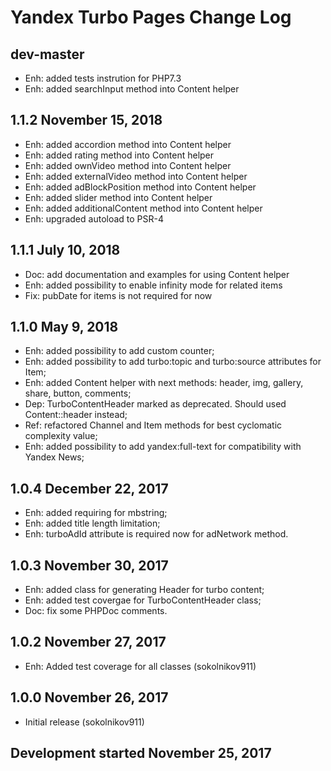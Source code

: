 Yandex Turbo Pages Change Log
=============================

dev-master
--------------------
* Enh: added tests instrution for PHP7.3
* Enh: added searchInput method into Content helper

1.1.2 November 15, 2018
--------------------
* Enh: added accordion method into Content helper
* Enh: added rating method into Content helper
* Enh: added ownVideo method into Content helper
* Enh: added externalVideo method into Content helper
* Enh: added adBlockPosition method into Content helper
* Enh: added slider method into Content helper
* Enh: added additionalContent method into Content helper
* Enh: upgraded autoload to PSR-4

1.1.1 July 10, 2018
--------------------
* Doc: add documentation and examples for using Content helper
* Enh: added possibility to enable infinity mode for related items
* Fix: pubDate for items is not required for now

1.1.0 May 9, 2018
--------------------
* Enh: added possibility to add custom counter;
* Enh: added possibility to add turbo:topic and turbo:source attributes for Item;
* Enh: added Content helper with next methods: header, img, gallery, share, button, comments;
* Dep: TurboContentHeader marked as deprecated. Should used Content::header instead;
* Ref: refactored Channel and Item methods for best cyclomatic complexity value;
* Enh: added possibility to add yandex:full-text for compatibility with Yandex News;

1.0.4 December 22, 2017
--------------------
* Enh: added requiring for mbstring;
* Enh: added title length limitation;
* Enh: turboAdId attribute is required now for adNetwork method.

1.0.3 November 30, 2017
--------------------
* Enh: added class for generating Header for turbo content;
* Enh: added test covergae for TurboContentHeader class;
* Doc: fix some PHPDoc comments.

1.0.2 November 27, 2017
-------------------
* Enh: Added test coverage for all classes (sokolnikov911)

1.0.0 November 26, 2017
--------------------
* Initial release (sokolnikov911)

Development started November 25, 2017
----------------------------------